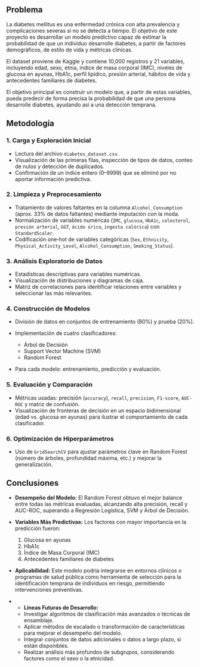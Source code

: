 ## Problema

La diabetes mellitus es una enfermedad crónica con alta prevalencia y complicaciones severas si no se detecta a tiempo. El objetivo de este proyecto es desarrollar un modelo predictivo capaz de estimar la probabilidad de que un individuo desarrolle diabetes, a partir de factores demográficos, de estilo de vida y métricas clínicas.

El dataset proviene de Kaggle y contiene 10,000 registros y 21 variables, incluyendo edad, sexo, etnia, índice de masa corporal (IMC), niveles de glucosa en ayunas, HbA1c, perfil lipídico, presión arterial, hábitos de vida y antecedentes familiares de diabetes.

El objetivo principal es construir un modelo que, a partir de estas variables, pueda predecir de forma precisa la probabilidad de que una persona desarrolle diabetes, ayudando así a una detección temprana.

## Metodología

### 1. Carga y Exploración Inicial

* Lectura del archivo `diabetes_dataset.csv`.
* Visualización de las primeras filas, inspección de tipos de datos, conteo de nulos y detección de duplicados.
* Confirmación de un índice entero (0–9999) que se eliminó por no aportar información predictiva.

### 2. Limpieza y Preprocesamiento

* Tratamiento de valores faltantes en la columna `Alcohol_Consumption` (aprox. 33% de datos faltantes) mediante imputación con la moda.
* Normalización de variables numéricas (`IMC`, `glucosa`, `HbA1c`, `colesterol`, `presión arterial`, `GGT`, `ácido úrico`, `ingesta calórica`) con `StandardScaler`.
* Codificación one‑hot de variables categóricas (`Sex`, `Ethnicity`, `Physical_Activity_Level`, `Alcohol_Consumption`, `Smoking_Status`).

### 3. Análisis Exploratorio de Datos

* Estadísticas descriptivas para variables numéricas.
* Visualización de distribuciones y diagramas de caja.
* Matriz de correlaciones para identificar relaciones entre variables y seleccionar las más relevantes.

### 4. Construcción de Modelos

* División de datos en conjuntos de entrenamiento (80%) y prueba (20%).
* Implementación de cuatro clasificadores:

  * Árbol de Decisión
  * Support Vector Machine (SVM)
  * Random Forest
* Para cada modelo: entrenamiento, predicción y evaluación.

### 5. Evaluación y Comparación

* Métricas usadas: precisión (`accuracy`), `recall`, `precision`, `F1-score`, `AUC-ROC` y matriz de confusión.
* Visualización de fronteras de decisión en un espacio bidimensional (edad vs. glucosa en ayunas) para ilustrar el comportamiento de cada clasificador.

### 6. Optimización de Hiperparámetros

* Uso de `GridSearchCV` para ajustar parámetros clave en Random Forest (número de árboles, profundidad máxima, etc.) y mejorar la generalización.

## Conclusiones

* **Desempeño del Modelo:** El Random Forest obtuvo el mejor balance entre todas las métricas evaluadas, alcanzando alta precisión, recall y AUC-ROC, superando a Regresión Logística, SVM y Árbol de Decisión.
* **Variables Más Predictivas:** Los factores con mayor importancia en la predicción fueron:

  1. Glucosa en ayunas
  2. HbA1c
  3. Índice de Masa Corporal (IMC)
  4. Antecedentes familiares de diabetes
* **Aplicabilidad:** Este modelo podría integrarse en entornos clínicos o programas de salud pública como herramienta de selección para la identificación temprana de individuos en riesgo, permitiendo intervenciones preventivas.
* * **Líneas Futuras de Desarrollo:**
  - Investigar algoritmos de clasificación más avanzados o técnicas de ensamblaje.  
  - Aplicar métodos de escalado o transformación de características para mejorar el desempeño del modelo.  
  - Integrar conjuntos de datos adicionales o datos a largo plazo, si están disponibles.  
  - Realizar análisis más profundos de subgrupos, considerando factores como el sexo o la etnicidad.
